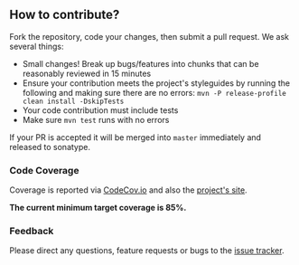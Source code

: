 ## How to contribute?
Fork the repository, code your changes, then submit a pull request. We ask 
several things:

* Small changes! Break up bugs/features into chunks that can be reasonably
reviewed in 15 minutes
* Ensure your contribution meets the project's styleguides by running 
the following and making sure there are no errors: 
`mvn -P release-profile clean install -DskipTests`
* Your code contribution must include tests
* Make sure `mvn test` runs with no errors

If your PR is accepted it will be merged into `master` immediately and released to sonatype.

### Code Coverage
Coverage is reported via [CodeCov.io](https://codecov.io/gh/llorllale/gitlog-maven-plugin)
and also the [project's site](https://llorllale.github.io/gitlog-maven-plugin/cobertura/).

**The current minimum target coverage is 85%.**

### Feedback
Please direct any questions, feature requests or bugs to the 
[issue tracker](https://github.com/llorllale/gitlog-maven-plugin/issues/).
